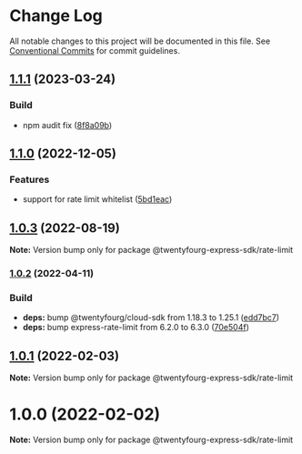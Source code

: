 # Change Log

All notable changes to this project will be documented in this file.
See [Conventional Commits](https://conventionalcommits.org) for commit guidelines.

## [1.1.1](https://github.com/twentyfourg/express-sdk/compare/@twentyfourg-express-sdk/rate-limit@1.1.0...@twentyfourg-express-sdk/rate-limit@1.1.1) (2023-03-24)

### Build

- npm audit fix ([8f8a09b](https://github.com/twentyfourg/express-sdk/commit/8f8a09bab6625ff60200db0598e76ce360278390))

## [1.1.0](https://github.com/twentyfourg/express-sdk/compare/@twentyfourg-express-sdk/rate-limit@1.0.3...@twentyfourg-express-sdk/rate-limit@1.1.0) (2022-12-05)

### Features

- support for rate limit whitelist ([5bd1eac](https://github.com/twentyfourg/express-sdk/commit/5bd1eac0531bc223e28a7c812ab14100bce367c3))

## [1.0.3](https://github.com/twentyfourg/express-sdk/compare/@twentyfourg-express-sdk/rate-limit@1.0.2...@twentyfourg-express-sdk/rate-limit@1.0.3) (2022-08-19)

**Note:** Version bump only for package @twentyfourg-express-sdk/rate-limit

### [1.0.2](https://github.com/twentyfourg/express-sdk/compare/@twentyfourg-express-sdk/rate-limit@1.0.1...@twentyfourg-express-sdk/rate-limit@1.0.2) (2022-04-11)

### Build

- **deps:** bump @twentyfourg/cloud-sdk from 1.18.3 to 1.25.1 ([edd7bc7](https://github.com/twentyfourg/express-sdk/commit/edd7bc7c0ef8ac958d04a6616b1137486ebb7cf3))
- **deps:** bump express-rate-limit from 6.2.0 to 6.3.0 ([70e504f](https://github.com/twentyfourg/express-sdk/commit/70e504f4dc60671090c4f665f011715e15e7d316))

## [1.0.1](https://github.com/twentyfourg/express-sdk/compare/@twentyfourg-express-sdk/rate-limit@1.0.0...@twentyfourg-express-sdk/rate-limit@1.0.1) (2022-02-03)

**Note:** Version bump only for package @twentyfourg-express-sdk/rate-limit

# 1.0.0 (2022-02-02)

**Note:** Version bump only for package @twentyfourg-express-sdk/rate-limit
